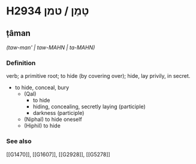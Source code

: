 # H2934 טָמַן / טמן

## ṭâman

_(taw-man' | taw-MAHN | ta-MAHN)_

### Definition

verb; a primitive root; to hide (by covering over); hide, lay privily, in secret.

- to hide, conceal, bury
    - (Qal)
        - to hide
        - hiding, concealing, secretly laying (participle)
        - darkness (participle)
    - (Niphal) to hide oneself
    - (Hiphil) to hide
### See also

[[G1470]], [[G1607]], [[G2928]], [[G5278]]

